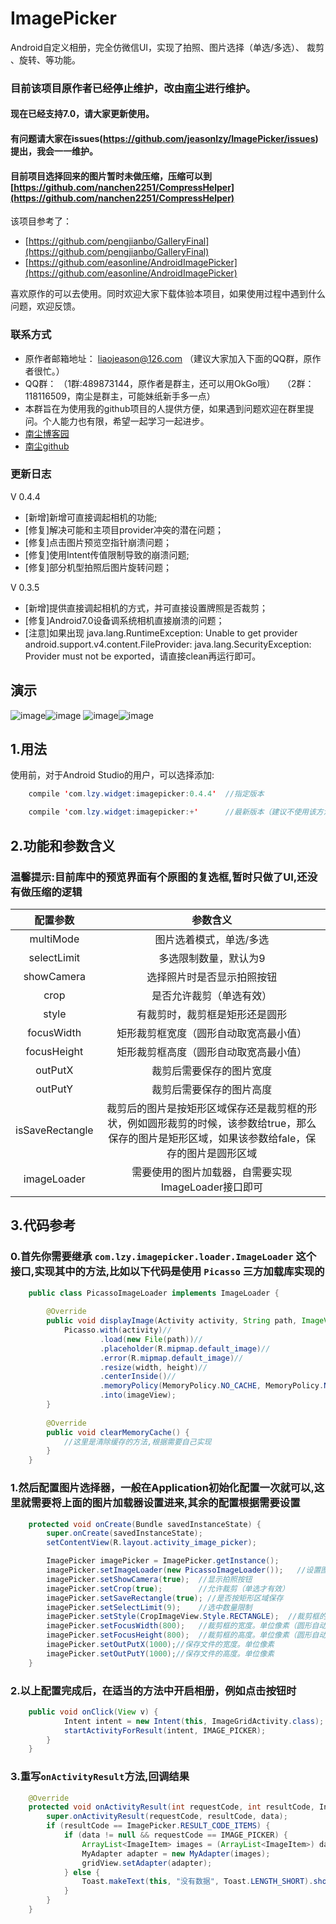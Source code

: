 # ImagePicker
Android自定义相册，完全仿微信UI，实现了拍照、图片选择（单选/多选）、 裁剪 、旋转、等功能。

### 目前该项目原作者已经停止维护，改由[南尘](https://github.com/nanchen2251)进行维护。
#### 现在已经支持7.0，请大家更新使用。
#### 有问题请大家在issues(https://github.com/jeasonlzy/ImagePicker/issues) 提出，我会一一维护。
#### 目前项目选择回来的图片暂时未做压缩，压缩可以到[https://github.com/nanchen2251/CompressHelper](https://github.com/nanchen2251/CompressHelper)
该项目参考了：

* [https://github.com/pengjianbo/GalleryFinal](https://github.com/pengjianbo/GalleryFinal) 
* [https://github.com/easonline/AndroidImagePicker](https://github.com/easonline/AndroidImagePicker)

喜欢原作的可以去使用。同时欢迎大家下载体验本项目，如果使用过程中遇到什么问题，欢迎反馈。

### 联系方式
 * 原作者邮箱地址： liaojeason@126.com （建议大家加入下面的QQ群，原作者很忙。）
 * QQ群： （1群:489873144，原作者是群主，还可以用OkGo哦）   
 （2群：118116509，南尘是群主，可能妹纸新手多一点） 
 * 本群旨在为使用我的github项目的人提供方便，如果遇到问题欢迎在群里提问。个人能力也有限，希望一起学习一起进步。
 * [南尘博客园](http://www.cnblogs.com/liushilin/)  
 * [南尘github](https://github.com/nanchen2251)
 
### 更新日志
V 0.4.4<br>
 * [新增]新增可直接调起相机的功能;
 * [修复]解决可能和主项目provider冲突的潜在问题；
 * [修复]点击图片预览空指针崩溃问题；
 * [修复]使用Intent传值限制导致的崩溃问题;
 * [修复]部分机型拍照后图片旋转问题；
 
 
V 0.3.5<br>
 * [新增]提供直接调起相机的方式，并可直接设置牌照是否裁剪；
 * [修复]Android7.0设备调系统相机直接崩溃的问题；
 * [注意]如果出现 java.lang.RuntimeException: Unable to get provider android.support.v4.content.FileProvider: java.lang.SecurityException: Provider must not be exported，请直接clean再运行即可。
 
## 演示
 ![image](https://github.com/jeasonlzy/Screenshots/blob/master/ImagePicker/demo1.png)![image](https://github.com/jeasonlzy/Screenshots/blob/master/ImagePicker/demo2.gif)
 ![image](https://github.com/jeasonlzy/Screenshots/blob/master/ImagePicker/demo3.gif)![image](https://github.com/jeasonlzy/Screenshots/blob/master/ImagePicker/demo5.gif)

## 1.用法

使用前，对于Android Studio的用户，可以选择添加:
```java
	compile 'com.lzy.widget:imagepicker:0.4.4'  //指定版本

	compile 'com.lzy.widget:imagepicker:+'      //最新版本（建议不使用该方法，因为有可能会导致新旧版本不兼容）
```

## 2.功能和参数含义

### 温馨提示:目前库中的预览界面有个原图的复选框,暂时只做了UI,还没有做压缩的逻辑

<table>
  <tdead>
    <tr>
      <th align="center">配置参数</th>
      <th align="center">参数含义</th>
    </tr>
  </tdead>
  <tbody>
    <tr>
      <td align="center">multiMode</td>
      <td align="center">图片选着模式，单选/多选</td>
    </tr>
    <tr>
      <td align="center">selectLimit</td>
      <td align="center">多选限制数量，默认为9</td>
    </tr>
    <tr>
      <td align="center">showCamera</td>
      <td align="center">选择照片时是否显示拍照按钮</td>
    </tr>
    <tr>
      <td align="center">crop</td>
      <td align="center">是否允许裁剪（单选有效）</td>
    </tr>
    <tr>
      <td align="center">style</td>
      <td align="center">有裁剪时，裁剪框是矩形还是圆形</td>
    </tr>
    <tr>
      <td align="center">focusWidth</td>
      <td align="center">矩形裁剪框宽度（圆形自动取宽高最小值）</td>
    </tr>
    <tr>
      <td align="center">focusHeight</td>
      <td align="center">矩形裁剪框高度（圆形自动取宽高最小值）</td>
    </tr>
    <tr>
      <td align="center">outPutX</td>
      <td align="center">裁剪后需要保存的图片宽度</td>
    </tr>
    <tr>
      <td align="center">outPutY</td>
      <td align="center">裁剪后需要保存的图片高度</td>
    </tr>
    <tr>
      <td align="center">isSaveRectangle</td>
      <td align="center">裁剪后的图片是按矩形区域保存还是裁剪框的形状，例如圆形裁剪的时候，该参数给true，那么保存的图片是矩形区域，如果该参数给fale，保存的图片是圆形区域</td>
    </tr>
    <tr>
      <td align="center">imageLoader</td>
      <td align="center">需要使用的图片加载器，自需要实现ImageLoader接口即可</td>
    </tr>
  </tbody>
</table>

## 3.代码参考
### 0.首先你需要继承 `com.lzy.imagepicker.loader.ImageLoader` 这个接口,实现其中的方法,比如以下代码是使用 `Picasso` 三方加载库实现的
```java
    public class PicassoImageLoader implements ImageLoader {
    
        @Override
        public void displayImage(Activity activity, String path, ImageView imageView, int width, int height) {
            Picasso.with(activity)//
                    .load(new File(path))//
                    .placeholder(R.mipmap.default_image)//
                    .error(R.mipmap.default_image)//
                    .resize(width, height)//
                    .centerInside()//
                    .memoryPolicy(MemoryPolicy.NO_CACHE, MemoryPolicy.NO_STORE)//
                    .into(imageView);
        }
    
        @Override
        public void clearMemoryCache() {
            //这里是清除缓存的方法,根据需要自己实现
        }
    }
```
### 1.然后配置图片选择器，一般在Application初始化配置一次就可以,这里就需要将上面的图片加载器设置进来,其余的配置根据需要设置
```java
	protected void onCreate(Bundle savedInstanceState) {
        super.onCreate(savedInstanceState);
        setContentView(R.layout.activity_image_picker);

        ImagePicker imagePicker = ImagePicker.getInstance();
        imagePicker.setImageLoader(new PicassoImageLoader());   //设置图片加载器
		imagePicker.setShowCamera(true);  //显示拍照按钮
		imagePicker.setCrop(true);        //允许裁剪（单选才有效）
		imagePicker.setSaveRectangle(true); //是否按矩形区域保存
		imagePicker.setSelectLimit(9);    //选中数量限制
		imagePicker.setStyle(CropImageView.Style.RECTANGLE);  //裁剪框的形状
		imagePicker.setFocusWidth(800);   //裁剪框的宽度。单位像素（圆形自动取宽高最小值）
        imagePicker.setFocusHeight(800);  //裁剪框的高度。单位像素（圆形自动取宽高最小值）
		imagePicker.setOutPutX(1000);//保存文件的宽度。单位像素
        imagePicker.setOutPutY(1000);//保存文件的高度。单位像素
	}
```
### 2.以上配置完成后，在适当的方法中开启相册，例如点击按钮时
```java
	public void onClick(View v) {
            Intent intent = new Intent(this, ImageGridActivity.class);
            startActivityForResult(intent, IMAGE_PICKER);  
        }
    }
```
### 3.重写`onActivityResult`方法,回调结果
```java
	@Override
    protected void onActivityResult(int requestCode, int resultCode, Intent data) {
        super.onActivityResult(requestCode, resultCode, data);
        if (resultCode == ImagePicker.RESULT_CODE_ITEMS) {
            if (data != null && requestCode == IMAGE_PICKER) {
                ArrayList<ImageItem> images = (ArrayList<ImageItem>) data.getSerializableExtra(ImagePicker.EXTRA_RESULT_ITEMS);
                MyAdapter adapter = new MyAdapter(images);
                gridView.setAdapter(adapter);
            } else {
                Toast.makeText(this, "没有数据", Toast.LENGTH_SHORT).show();
            }
        }
    }
```
